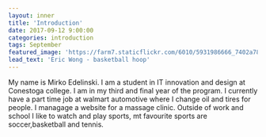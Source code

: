 ```yaml
---
layout: inner
title: 'Introduction'
date: 2017-09-12 9:00:00
categories: introduction
tags: September
featured_image: 'https://farm7.staticflickr.com/6010/5931986666_7402a781db_z_d.jpg'
lead_text: 'Eric Wong - basketball hoop'
---
```


My name is Mirko Edelinski. I am a student in IT innovation and design at Conestoga college. I am in my third and final year of the program. I currently have a part time job at walmart automotive where I change oil and tires for people. I managage a website for a massage clinic. Outside of work and school I like to watch and play sports, mt favourite sports are soccer,basketball and tennis.


